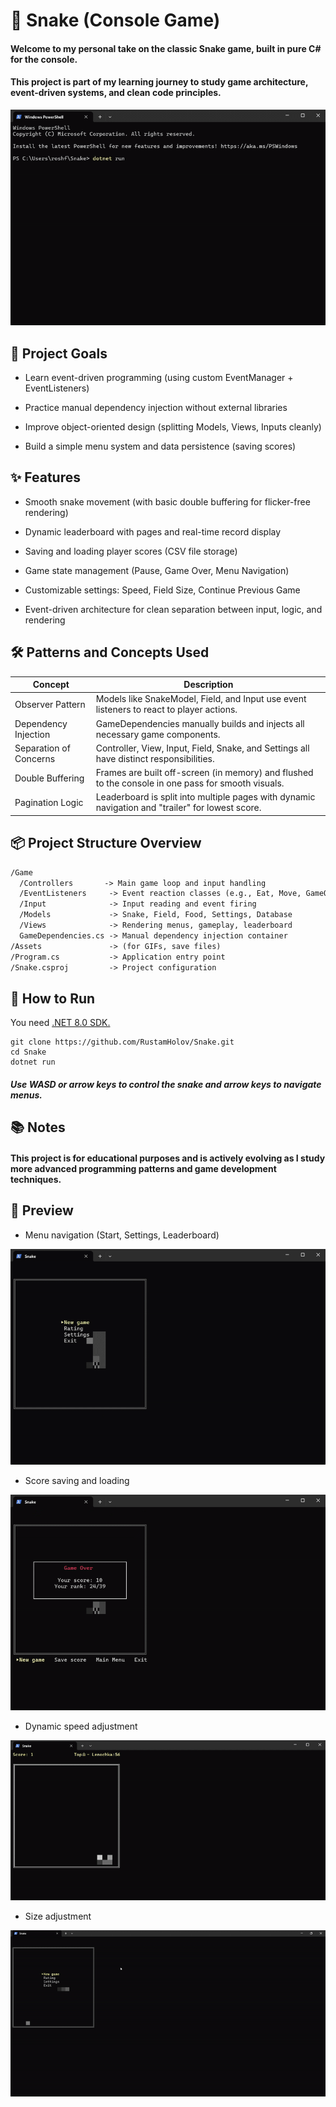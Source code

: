 # 🐍 Snake (Console Game)

#### Welcome to my personal take on the classic Snake game, built in pure C# for the console. 
#### This project is part of my learning journey to study game architecture, event-driven systems, and clean code principles.


![gameplay](Assets/GamePlay.gif)

## 🎯 Project Goals
+ Learn event-driven programming (using custom EventManager + EventListeners)

+ Practice manual dependency injection without external libraries

+ Improve object-oriented design (splitting Models, Views, Inputs cleanly)

+ Build a simple menu system and data persistence (saving scores)

## ✨ Features
+ Smooth snake movement (with basic double buffering for flicker-free rendering)

+ Dynamic leaderboard with pages and real-time record display

+ Saving and loading player scores (CSV file storage)

+ Game state management (Pause, Game Over, Menu Navigation)

+ Customizable settings: Speed, Field Size, Continue Previous Game

+ Event-driven architecture for clean separation between input, logic, and rendering

## 🛠️ Patterns and Concepts Used
Concept   |   Description
--- | ---
Observer Pattern | Models like SnakeModel, Field, and Input use event listeners to react to player actions.
Dependency Injection | GameDependencies manually builds and injects all necessary game components.
Separation of Concerns | Controller, View, Input, Field, Snake, and Settings all have distinct responsibilities.
Double Buffering | Frames are built off-screen (in memory) and flushed to the console in one pass for smooth visuals.
Pagination Logic | Leaderboard is split into multiple pages with dynamic navigation and "trailer" for lowest score.

## 📦 Project Structure Overview
```markdown
/Game
  /Controllers       -> Main game loop and input handling
  /EventListeners     -> Event reaction classes (e.g., Eat, Move, GameOver)
  /Input              -> Input reading and event firing
  /Models             -> Snake, Field, Food, Settings, Database
  /Views              -> Rendering menus, gameplay, leaderboard
  GameDependencies.cs -> Manual dependency injection container
/Assets               -> (for GIFs, save files)
/Program.cs           -> Application entry point
/Snake.csproj         -> Project configuration
```
## 🚀 How to Run
You need [.NET 8.0 SDK.](https://dotnet.microsoft.com/en-us/download/dotnet/8.0)

```shell
git clone https://github.com/RustamHolov/Snake.git
cd Snake
dotnet run
```
##### Use WASD or arrow keys to control the snake and  arrow keys to navigate menus.

## 📚 Notes
#### This project is for educational purposes and is actively evolving as I study more advanced programming patterns and game development techniques.

## 📸 Preview 

+ Menu navigation (Start, Settings, Leaderboard)
  
![rating](/Assets/Rating.gif)

+ Score saving and loading

![save](/Assets/Save.gif)

+ Dynamic speed adjustment

![speed](/Assets/Speed.gif)

+ Size adjustment

![size](Assets/SIze.gif)


